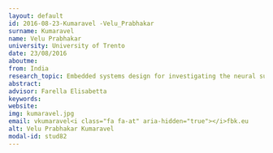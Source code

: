 ```yaml
---
layout: default 
id: 2016-08-23-Kumaravel -Velu_Prabhakar
surname: Kumaravel 
name: Velu Prabhakar
university: University of Trento
date: 23/08/2016
aboutme: 
from: India
research_topic: Embedded systems design for investigating the neural substrates of core perceptual and cognitive function
abstract: 
advisor: Farella Elisabetta
keywords: 
website: 
img: kumaravel.jpg
email: vkumaravel<i class="fa fa-at" aria-hidden="true"></i>fbk.eu
alt: Velu Prabhakar Kumaravel 
modal-id: stud82
---
```

